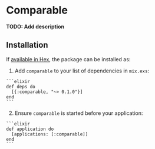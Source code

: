 # Comparable

**TODO: Add description**

## Installation

If [available in Hex](https://hex.pm/docs/publish), the package can be installed as:

  1. Add `comparable` to your list of dependencies in `mix.exs`:

    ```elixir
    def deps do
      [{:comparable, "~> 0.1.0"}]
    end
    ```

  2. Ensure `comparable` is started before your application:

    ```elixir
    def application do
      [applications: [:comparable]]
    end
    ```

